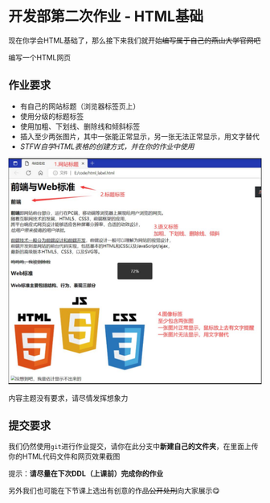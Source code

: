 # 开发部第二次作业 - HTML基础

现在你学会HTML基础了，那么接下来我们就开始~~编写属于自己的燕山大学官网吧~~

编写一个HTML网页

## 作业要求

- 有自己的网站标题（浏览器标签页上）
- 使用分级的标题标签
- 使用加粗、下划线、删除线和倾斜标签
- 插入至少两张图片，其中一张能正常显示，另一张无法正常显示，用文字替代
- *STFW自学HTML表格的创建方式，并在你的作业中使用*

![作业示意](./hw.jpg)


内容主题没有要求，请尽情发挥想象力


## 提交要求

我们仍然使用`git`进行作业提交，请你在此分支中**新建自己的文件夹**，在里面上传你的HTML代码文件和网页效果截图

提示：**请尽量在下次DDL（上课前）完成你的作业**

另外我们也可能在下节课上选出有创意的作品~~公开处刑~~向大家展示😋